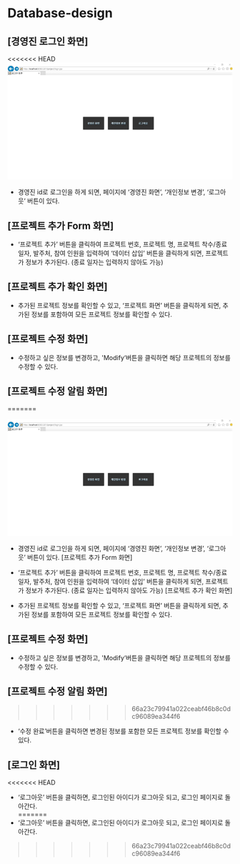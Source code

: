# Database-design

## [경영진 로그인 화면]
<<<<<<< HEAD
![image](image/1.png)
- 경영진 id로 로그인을 하게 되면, 페이지에 ‘경영진 화면’, ‘개인정보 변경’, ‘로그아웃’ 버튼이 있다.   

## [프로젝트 추가 Form 화면]

- ‘프로젝트 추가’ 버튼을 클릭하여 프로젝트 번호, 프로젝트 명, 프로젝트 착수/종료 일자, 발주처, 참여 인원을 입력하여 ‘데이터 삽입’ 버튼을 클릭하게 되면, 프로젝트가 정보가 추가된다. (종료 일자는 입력하지 않아도 가능)  

## [프로젝트 추가 확인 화면]

- 추가된 프로젝트 정보를 확인할 수 있고, ‘프로젝트 화면’ 버튼을 클릭하게 되면, 추가된 정보를 포함하여 모든 프로젝트 정보를 확인할 수 있다.  

## [프로젝트 수정 화면]

- 수정하고 싶은 정보를 변경하고, 'Modify‘버튼을 클릭하면 해당 프로젝트의 정보를 수정할 수 있다.  

## [프로젝트 수정 알림 화면]  
=======

![image](image/1.png)

- 경영진 id로 로그인을 하게 되면, 페이지에 ‘경영진 화면’, ‘개인정보 변경’, ‘로그아웃’ 버튼이 있다.
[프로젝트 추가 Form 화면]

- ‘프로젝트 추가’ 버튼을 클릭하여 프로젝트 번호, 프로젝트 명, 프로젝트 착수/종료 일자, 발주처, 참여 인원을 입력하여 ‘데이터 삽입’ 버튼을 클릭하게 되면, 프로젝트가 정보가 추가된다. (종료 일자는 입력하지 않아도 가능)
[프로젝트 추가 확인 화면]

- 추가된 프로젝트 정보를 확인할 수 있고, ‘프로젝트 화면’ 버튼을 클릭하게 되면, 추가된 정보를 포함하여 모든 프로젝트 정보를 확인할 수 있다.

## [프로젝트 수정 화면]

- 수정하고 싶은 정보를 변경하고, 'Modify‘버튼을 클릭하면 해당 프로젝트의  정보를 수정할 수 있다.  


## [프로젝트 수정 알림 화면]
>>>>>>> 66a23c79941a022ceabf46b8c0dc96089ea344f6

- ‘수정 완료’버튼을 클릭하면 변경된 정보를 포함한 모든 프로젝트 정보를 확인할 수 있다.  

## [로그인 화면]

<<<<<<< HEAD
- ‘로그아웃’ 버튼을 클릭하면, 로그인된 아이디가 로그아웃 되고, 로그인 페이지로 돌아간다.  
=======
- ‘로그아웃’ 버튼을 클릭하면, 로그인된 아이디가 로그아웃 되고, 로그인 페이지로 돌아간다.  
>>>>>>> 66a23c79941a022ceabf46b8c0dc96089ea344f6
